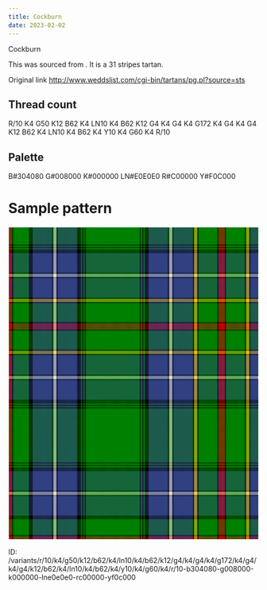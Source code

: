 ```yaml
---
title: Cockburn
date: 2023-02-02
---
```

Cockburn

This was sourced from <no value>.  It is a 31 stripes tartan.

Original link http://www.weddslist.com/cgi-bin/tartans/pg.pl?source=sts

## Thread count
R/10 K4 G50 K12 B62 K4 LN10 K4 B62 K12 G4 K4 G4 K4 G172 K4 G4 K4 G4 K12 B62 K4 LN10 K4 B62 K4 Y10 K4 G60 K4 R/10

## Palette
B#304080 G#008000 K#000000 LN#E0E0E0 R#C00000 Y#F0C000

# Sample pattern

![Tartan detail](tartan.png "R/10 K4 G50 K12 B62 K4 LN10 K4 B62 K12 G4 K4 G4 K4 G172 K4 G4 K4 G4 K12 B62 K4 LN10 K4 B62 K4 Y10 K4 G60 K4 R/10 tartan")

ID: /variants/r/10/k4/g50/k12/b62/k4/ln10/k4/b62/k12/g4/k4/g4/k4/g172/k4/g4/k4/g4/k12/b62/k4/ln10/k4/b62/k4/y10/k4/g60/k4/r/10-b304080-g008000-k000000-lne0e0e0-rc00000-yf0c000